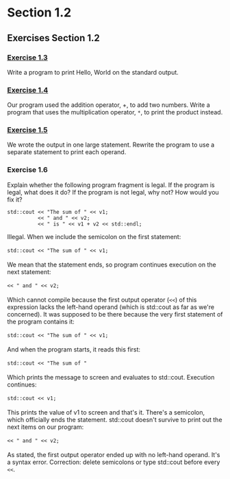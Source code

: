 # Section 1.2
## Exercises Section 1.2
### [Exercise 1.3](https://github.com/sanzi0/CppPrimer/blob/main/Chapter%201/Section%201.2/ex1.3.cpp)
Write a program to print Hello, World on the standard output.

### [Exercise 1.4](https://github.com/sanzi0/CppPrimer/blob/main/Chapter%201/Section%201.2/ex1.4.cpp)
Our program used the addition operator, +, to add two numbers. Write a program that uses the multiplication operator, `*`, to print
the product instead.

### [Exercise 1.5](https://github.com/sanzi0/CppPrimer/blob/main/Chapter%201/Section%201.2/ex1.5.cpp)
We wrote the output in one large statement. Rewrite the program to use a separate statement to print each operand.

### Exercise 1.6
Explain whether the following program fragment is legal. If the program is legal, what does it do? If the program is not legal, why
not? How would you fix it?

```
std::cout << "The sum of " << v1;
          << " and " << v2;
          << " is " << v1 + v2 << std::endl;
```
Illegal. When we include the semicolon on the first statement:\
\
`std::cout << "The sum of " << v1;`\
\
We mean that the statement ends, so program continues execution on the next statement:\
\
`<< " and " << v2;`\
\
Which cannot compile because the first output operator (`<<`) of this expression lacks the left-hand operand (which is std::cout as far as we're concerned). 
It was supposed to be there because the very first statement of the program contains it:\
\
`std::cout << "The sum of " << v1;`\
\
And when the program starts, it reads this first:\
\
`std::cout << "The sum of "`\
\
Which prints the message to screen and evaluates to std::cout. Execution continues:\
\
`std::cout << v1;`\
\
This prints the value of v1 to screen and that's it. There's a semicolon, which officially ends the statement. 
std::cout doesn't survive to print out the next items on our program:\
\
`<< " and " << v2;`\
\
As stated, the first output operator ended up with no left-hand operand. It's a syntax error.
Correction: delete semicolons or type std::cout before every `<<`.
